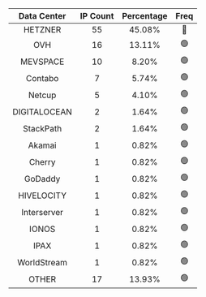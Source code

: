| Data Center | IP Count | Percentage | Freq |
|:------------:|:--------:|:-----------:|:-----:|
| HETZNER | 55 | 45.08% | 🔴 |
| OVH | 16 | 13.11% | 🟢 |
| MEVSPACE | 10 | 8.20% | 🟢 |
| Contabo | 7 | 5.74% | 🟢 |
| Netcup | 5 | 4.10% | 🟢 |
| DIGITALOCEAN | 2 | 1.64% | 🟢 |
| StackPath | 2 | 1.64% | 🟢 |
| Akamai | 1 | 0.82% | 🟢 |
| Cherry | 1 | 0.82% | 🟢 |
| GoDaddy | 1 | 0.82% | 🟢 |
| HIVELOCITY | 1 | 0.82% | 🟢 |
| Interserver | 1 | 0.82% | 🟢 |
| IONOS | 1 | 0.82% | 🟢 |
| IPAX | 1 | 0.82% | 🟢 |
| WorldStream | 1 | 0.82% | 🟢 |
| OTHER | 17 | 13.93% | 🟢 |